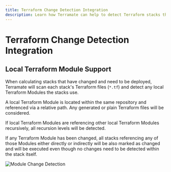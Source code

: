 ```yaml
---
title: Terraform Change Detection Integration
description: Learn how Terramate can help to detect Terraform stacks that reference changed Terraform modules.
---
```


# Terraform Change Detection Integration

## Local Terraform Module Support

When calculating stacks that have changed and need to be deployed, Terramate will scan each stack's Terraform files (`*.tf`) and detect any local Terraform Modules the stacks use.

A local Terraform Module is located within the same repository and referenced via a relative path. Any generated or plain Terraform files will be considered.

If local Terraform Modules are referencing other local Terraform Modules recursively, all recursion levels will be detected.

If any Terraform Module has been changed, all stacks referencing any of those Modules either directly or indirectly will be also marked as changed and will be executed even though no changes need to be detected within the stack itself.

![Module Change Detection](../../assets/module-change-detection.gif)
